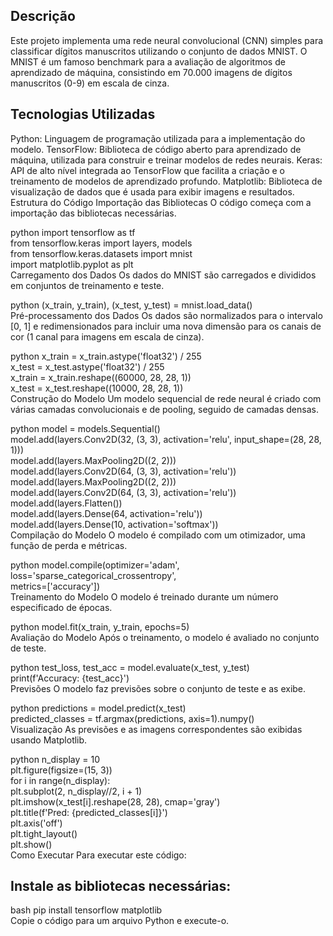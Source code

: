 ## Descrição
Este projeto implementa uma rede neural convolucional (CNN) simples para classificar dígitos manuscritos utilizando o conjunto de dados MNIST. O MNIST é um famoso benchmark para a avaliação de algoritmos de aprendizado de máquina, consistindo em 70.000 imagens de dígitos manuscritos (0-9) em escala de cinza.

## Tecnologias Utilizadas
Python: Linguagem de programação utilizada para a implementação do modelo.
TensorFlow: Biblioteca de código aberto para aprendizado de máquina, utilizada para construir e treinar modelos de redes neurais.
Keras: API de alto nível integrada ao TensorFlow que facilita a criação e o treinamento de modelos de aprendizado profundo.
Matplotlib: Biblioteca de visualização de dados que é usada para exibir imagens e resultados.
Estrutura do Código
Importação das Bibliotecas
O código começa com a importação das bibliotecas necessárias.

python
import tensorflow as tf  
from tensorflow.keras import layers, models  
from tensorflow.keras.datasets import mnist  
import matplotlib.pyplot as plt  
Carregamento dos Dados
Os dados do MNIST são carregados e divididos em conjuntos de treinamento e teste.

python
(x_train, y_train), (x_test, y_test) = mnist.load_data()  
Pré-processamento dos Dados
Os dados são normalizados para o intervalo [0, 1] e redimensionados para incluir uma nova dimensão para os canais de cor (1 canal para imagens em escala de cinza).

python
x_train = x_train.astype('float32') / 255  
x_test = x_test.astype('float32') / 255  
x_train = x_train.reshape((60000, 28, 28, 1))  
x_test = x_test.reshape((10000, 28, 28, 1))  
Construção do Modelo
Um modelo sequencial de rede neural é criado com várias camadas convolucionais e de pooling, seguido de camadas densas.

python
model = models.Sequential()  
model.add(layers.Conv2D(32, (3, 3), activation='relu', input_shape=(28, 28, 1)))  
model.add(layers.MaxPooling2D((2, 2)))  
model.add(layers.Conv2D(64, (3, 3), activation='relu'))  
model.add(layers.MaxPooling2D((2, 2)))  
model.add(layers.Conv2D(64, (3, 3), activation='relu'))  
model.add(layers.Flatten())  
model.add(layers.Dense(64, activation='relu'))  
model.add(layers.Dense(10, activation='softmax'))  
Compilação do Modelo
O modelo é compilado com um otimizador, uma função de perda e métricas.

python
model.compile(optimizer='adam',  
              loss='sparse_categorical_crossentropy',  
              metrics=['accuracy'])  
Treinamento do Modelo
O modelo é treinado durante um número especificado de épocas.

python
model.fit(x_train, y_train, epochs=5)  
Avaliação do Modelo
Após o treinamento, o modelo é avaliado no conjunto de teste.

python
test_loss, test_acc = model.evaluate(x_test, y_test)  
print(f'Accuracy: {test_acc}')  
Previsões
O modelo faz previsões sobre o conjunto de teste e as exibe.

python
predictions = model.predict(x_test)  
predicted_classes = tf.argmax(predictions, axis=1).numpy()  
Visualização
As previsões e as imagens correspondentes são exibidas usando Matplotlib.

python
n_display = 10  
plt.figure(figsize=(15, 3))  
for i in range(n_display):  
    plt.subplot(2, n_display//2, i + 1)  
    plt.imshow(x_test[i].reshape(28, 28), cmap='gray')  
    plt.title(f'Pred: {predicted_classes[i]}')  
    plt.axis('off')  
plt.tight_layout()  
plt.show()  
Como Executar
Para executar este código:

## Instale as bibliotecas necessárias:

bash
pip install tensorflow matplotlib  
Copie o código para um arquivo Python e execute-o.
